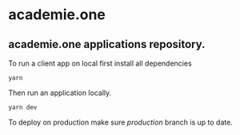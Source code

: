 # academie.one

## academie.one applications repository.

To run a client app on local first install all dependencies

`yarn`

Then run an application locally.

`yarn dev`

To deploy on production make sure *production* branch is up to date.
